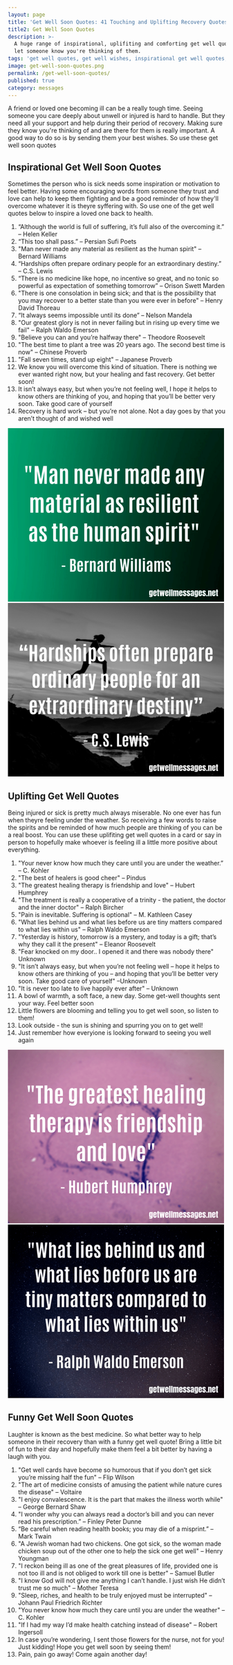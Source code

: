 ```yaml
---
layout: page
title: 'Get Well Soon Quotes: 41 Touching and Uplifting Recovery Quotes'
title2: Get Well Soon Quotes
description: >-
  A huge range of inspirational, uplifiting and comforting get well quotes to
  let someone know you're thinking of them.
tags: 'get well quotes, get well wishes, inspirational get well quotes, get well soon'
image: get-well-soon-quotes.png
permalink: /get-well-soon-quotes/
published: true
category: messages
---
```


<p>
A friend or loved one becoming ill can be a really tough time. Seeing someone you care deeply about unwell or injured is hard to handle. But they need all your support and help during their period of recovery. Making sure they know you're thinking of and are there for them is really important. A good way to do so is by sending them your best wishes. So use these get well soon quotes 
</p>
  
<h2>Inspirational Get Well Soon Quotes</h2>

Sometimes the person who is sick needs some inspiration or motivation to feel better. Having some encouraging words from someone they trust and love can help to keep them fighting and be a good reminder of how they'll overcome whatever it is theyre syffering with. So use one of the get well quotes below to inspire a loved one back to health.

<ol>
<li>“Although the world is full of suffering, it’s full also of the overcoming it.” – Helen Keller </li>
<li>“This too shall pass.” – Persian Sufi Poets</li>
<li>"Man never made any material as resilient as the human spirit" – Bernard Williams</li>
 <li>“Hardships often prepare ordinary people for an extraordinary destiny.” – C.S. Lewis</li>
<li>“There is no medicine like hope, no incentive so great, and no tonic so powerful as expectation of something tomorrow” – Orison Swett Marden</li>
<li>"There is one consolation in being sick; and that is the possibility that you may recover to a better state than you were ever in before"  – Henry David Thoreau</li>
<li>“It always seems impossible until its done”  – Nelson Mandela</li>
<li>"Our greatest glory is not in never failing but in rising up every time we fail" – Ralph Waldo Emerson</li>
<li>"Believe you can and you’re halfway there" – Theodore Roosevelt</li>
<li>"The best time to plant a tree was 20 years ago. The second best time is now" – Chinese Proverb</li>
<li>"Fall seven times, stand up eight" – Japanese Proverb</li>
<li>We know you will overcome this kind of situation. There is nothing we ever wanted right now, but your healing and fast recovery. Get better soon!</li>
<li>It isn’t always easy, but when you’re not feeling well, I hope it helps to know others are thinking of you, and hoping that you’ll be better very soon. Take good care of yourself</li>
<li>Recovery is hard work – but you’re not alone. Not a day goes by that you aren’t thought of and wished well</li>
</ol>

<div class="row">
 <div class="column">
     <img class="img" src="/img/inspirational-get-well-soon-quotes-1.png" alt="Bernard Williams Resilient Human Spirit Inspirational Get Well Soon Quote" />
 </div>
  
  <div class="column">
     <img class="img" src="/img/inspirational-get-well-soon-quotes-2.png" alt="CS Lewis Inspirational Get Well Quote" />
 </div>
</div>

<h2>Uplifting Get Well Quotes</h2>

Being injured or sick is pretty much always miserable. No one ever has fun when theyre feeling under the weather. So receiving a few words to raise the spirits and be reminded of how much people are thinking of you can be a real boost. You can use these uplifiting get well quotes in a card or say in person to hopefully make whoever is feeling ill a little more positive about everything.

<ol>
<li>"Your never know how much they care until you are under the weather.” – C. Kohler</li>
<li>"The best of healers is good cheer" – Pindus</li>
<li>"The greatest healing therapy is friendship and love" – Hubert Humphrey</li>
<li>"The treatment is really a cooperative of a trinity - the patient, the doctor and the inner doctor"  – Ralph Bircher</li>
<li>"Pain is inevitable. Suffering is optional" – M. Kathleen Casey</li>
<li>"What lies behind us and what lies before us are tiny matters compared to what lies within us" – Ralph Waldo Emerson</li>
<li>"Yesterday is history, tomorrow is a mystery, and today is a gift; that’s why they call it the present" – Eleanor Roosevelt</li>
<li>"Fear knocked on my door.. I opened it and there was nobody there" Unknown</li>
<li>"It isn’t always easy, but when you’re not feeling well – hope it helps to know others are thinking of you – and hoping that you’ll be better very soon. Take good care of yourself" –Unknown</li>
<li>"It is never too late to live happily ever after" – Unknown</li>
<li>A bowl of warmth, a soft face, a new day. Some get-well thoughts sent your way. Feel better soon</li>
<li>Little flowers are blooming and telling you to get well soon, so listen to them!</li>
<li>Look outside - the sun is shining and spurring you on to get well!</li>
<li>Just remember how everyione is looking forward to seeing you well again</li>
</ol>

<div class="row">
 <div class="column">
     <img class="img" src="/img/uplifting-get-well-soon-quotes-1.png" alt="Friendship and Love Uplifting Get Well Soon Quote" />
 </div>
  
  <div class="column">
     <img class="img" src="/img/uplifting-get-well-soon-quotes-2.png" alt="Uplifting Get Well Soon Quote" />
 </div>
</div>

<h2>Funny Get Well Soon Quotes</h2>

Laughter is known as the best medicine. So what better way to help someone in their recovery than with a funny get well quote! Bring a little bit of fun to their day and hopefully make them
feel a bit better by having a laugh with you.

<ol>
<li>"Get well cards have become so humorous that if you don’t get sick you’re missing half the fun" – Flip Wilson</li>
<li>"The art of medicine consists of amusing the patient while nature cures the disease" – Voltaire</li>
<li>"I enjoy convalescence. It is the part that makes the illness worth while" – George Bernard Shaw</li>
<li>"I wonder why you can always read a doctor’s bill and you can never read his prescription.” – Finley Peter Dunne</li>
<li> “Be careful when reading health books; you may die of a misprint.” – Mark Twain</li>
<li>"A Jewish woman had two chickens. One got sick, so the woman made chicken soup out of the other one to help the sick one get well"  –
Henry Youngman</li>
<li>"I reckon being ill as one of the great pleasures of life, provided one is not too ill and is not obliged to work till one is better" – Samuel Butler</li>
<li>"I know God will not give me anything I can’t handle. I just wish He didn’t trust me so much" – Mother Teresa</li>
<li>"Sleep, riches, and health to be truly enjoyed must be interrupted" –
Johann Paul Friedrich Richter</li>
<li>"You never know how much they care until you are under the weather" – C. Kohler</li>
<li>"If I had my way I’d make health catching instead of disease" –
Robert Ingersoll</li>
<li>In case you’re wondering, I sent those flowers for the nurse, not for you! Just kidding! Hope you get well soon by seeing them!</li>
<li>Pain, pain go away! Come again another day!</li>
</ol>
